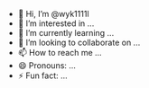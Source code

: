 - 👋 Hi, I’m @wyk1111l
- 👀 I’m interested in ...
- 🌱 I’m currently learning ...
- 💞️ I’m looking to collaborate on ...
- 📫 How to reach me ...
- 😄 Pronouns: ...
- ⚡ Fun fact: ...

<!---
wyk1111l/wyk1111l is a ✨ special ✨ repository because its `README.md` (this file) appears on your GitHub profile.
You can click the Preview link to take a look at your changes.
--->
